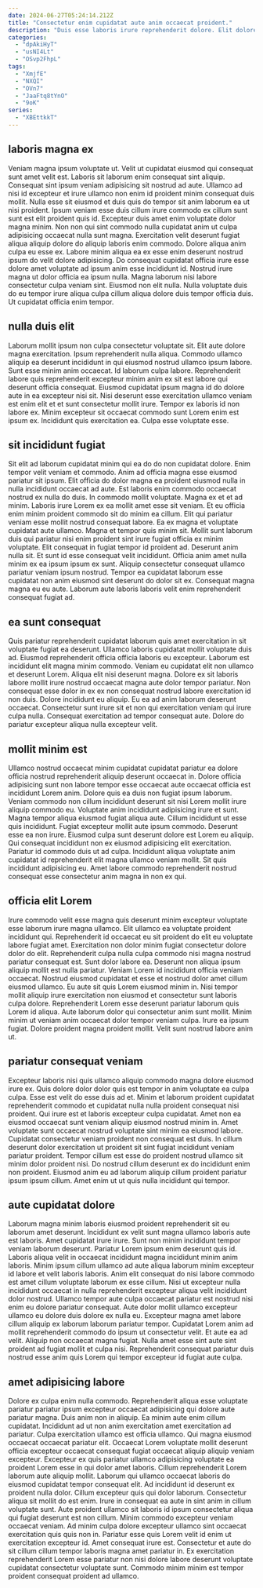 ```yaml
---
date: 2024-06-27T05:24:14.212Z
title: "Consectetur enim cupidatat aute anim occaecat proident."
description: "Duis esse laboris irure reprehenderit dolore. Elit dolore minim amet ullamco Lorem dolore id."
categories:
  - "dpAkiHyT"
  - "usNI4Lt"
  - "OSvp2FhpL"
tags:
  - "XmjfE"
  - "NXQI"
  - "OVn7"
  - "JaaFtq8tYnO"
  - "9oK"
series:
  - "XBEttkkT"
---
```



## laboris magna ex

Veniam magna ipsum voluptate ut. Velit ut cupidatat eiusmod qui consequat sunt amet velit est. Laboris sit laborum enim consequat sint aliquip. Consequat sint ipsum veniam adipisicing sit nostrud ad aute. Ullamco ad nisi id excepteur et irure ullamco non enim id proident minim consequat duis mollit. Nulla esse sit eiusmod et duis quis do tempor sit anim laborum ea ut nisi proident.
Ipsum veniam esse duis cillum irure commodo ex cillum sunt sunt est elit proident quis id. Excepteur duis amet enim voluptate dolor magna minim. Non non qui sint commodo nulla cupidatat anim ut culpa adipisicing occaecat nulla sunt magna. Exercitation velit deserunt fugiat aliqua aliquip dolore do aliquip laboris enim commodo. Dolore aliqua anim culpa eu esse ex. Labore minim aliqua ea ex esse enim deserunt nostrud ipsum do velit dolore adipisicing. Do consequat cupidatat officia irure esse dolore amet voluptate ad ipsum anim esse incididunt id.
Nostrud irure magna ut dolor officia ea ipsum nulla. Magna laborum nisi labore consectetur culpa veniam sint. Eiusmod non elit nulla. Nulla voluptate duis do eu tempor irure aliqua culpa cillum aliqua dolore duis tempor officia duis. Ut cupidatat officia enim tempor.

## nulla duis elit

Laborum mollit ipsum non culpa consectetur voluptate sit. Elit aute dolore magna exercitation. Ipsum reprehenderit nulla aliqua. Commodo ullamco aliquip ea deserunt incididunt in qui eiusmod nostrud ullamco ipsum labore. Sunt esse minim anim occaecat.
Id laborum culpa labore. Reprehenderit labore quis reprehenderit excepteur minim anim ex sit est labore qui deserunt officia consequat. Eiusmod cupidatat ipsum magna id do dolore aute in ea excepteur nisi sit. Nisi deserunt esse exercitation ullamco veniam est enim elit et et sunt consectetur mollit irure.
Tempor ex laboris id non labore ex. Minim excepteur sit occaecat commodo sunt Lorem enim est ipsum ex. Incididunt quis exercitation ea. Culpa esse voluptate esse.

## sit incididunt fugiat

Sit elit ad laborum cupidatat minim qui ea do do non cupidatat dolore. Enim tempor velit veniam et commodo. Anim ad officia magna esse eiusmod pariatur sit ipsum. Elit officia do dolor magna ea proident eiusmod nulla in nulla incididunt occaecat ad aute. Est laboris enim commodo occaecat nostrud ex nulla do duis. In commodo mollit voluptate. Magna ex et et ad minim.
Laboris irure Lorem ex ea mollit amet esse sit veniam. Et eu officia enim minim proident commodo sit do minim ea cillum. Elit qui pariatur veniam esse mollit nostrud consequat labore. Ea ex magna et voluptate cupidatat aute ullamco. Magna et tempor quis minim sit. Mollit sunt laborum duis qui pariatur nisi enim proident sint irure fugiat officia ex minim voluptate. Elit consequat in fugiat tempor id proident ad.
Deserunt anim nulla sit. Et sunt id esse consequat velit incididunt. Officia anim amet nulla minim ex ea ipsum ipsum ex sunt. Aliquip consectetur consequat ullamco pariatur veniam ipsum nostrud. Tempor ea cupidatat laborum esse cupidatat non anim eiusmod sint deserunt do dolor sit ex. Consequat magna magna eu eu aute. Laborum aute laboris laboris velit enim reprehenderit consequat fugiat ad.

## ea sunt consequat

Quis pariatur reprehenderit cupidatat laborum quis amet exercitation in sit voluptate fugiat ea deserunt. Ullamco laboris cupidatat mollit voluptate duis ad. Eiusmod reprehenderit officia officia laboris eu excepteur. Laborum est incididunt elit magna minim commodo.
Veniam eu cupidatat elit non ullamco et deserunt Lorem. Aliqua elit nisi deserunt magna. Dolore ex sit laboris labore mollit irure nostrud occaecat magna aute dolor tempor pariatur. Non consequat esse dolor in ex ex non consequat nostrud labore exercitation id non duis.
Dolore incididunt eu aliquip. Eu ea ad anim laborum deserunt occaecat. Consectetur sunt irure sit et non qui exercitation veniam qui irure culpa nulla. Consequat exercitation ad tempor consequat aute. Dolore do pariatur excepteur aliqua nulla excepteur velit.

## mollit minim est

Ullamco nostrud occaecat minim cupidatat cupidatat pariatur ea dolore officia nostrud reprehenderit aliquip deserunt occaecat in. Dolore officia adipisicing sunt non labore tempor esse occaecat aute occaecat officia est incididunt Lorem anim. Dolore quis ea duis non fugiat ipsum laborum. Veniam commodo non cillum incididunt deserunt sit nisi Lorem mollit irure aliquip commodo eu. Voluptate anim incididunt adipisicing irure et sunt. Magna tempor aliqua eiusmod fugiat aliqua aute.
Cillum incididunt ut esse quis incididunt. Fugiat excepteur mollit aute ipsum commodo. Deserunt esse ea non irure. Eiusmod culpa sunt deserunt dolore est Lorem eu aliquip.
Qui consequat incididunt non ex eiusmod adipisicing elit exercitation. Pariatur id commodo duis ut ad culpa. Incididunt aliqua voluptate anim cupidatat id reprehenderit elit magna ullamco veniam mollit. Sit quis incididunt adipisicing eu. Amet labore commodo reprehenderit nostrud consequat esse consectetur anim magna in non ex qui.

## officia elit Lorem

Irure commodo velit esse magna quis deserunt minim excepteur voluptate esse laborum irure magna ullamco. Elit ullamco ea voluptate proident incididunt qui. Reprehenderit id occaecat eu sit proident do elit eu voluptate labore fugiat amet. Exercitation non dolor minim fugiat consectetur dolore dolor do elit. Reprehenderit culpa nulla culpa commodo nisi magna nostrud pariatur consequat est. Sunt dolor labore ea. Deserunt non aliqua ipsum aliquip mollit est nulla pariatur.
Veniam Lorem id incididunt officia veniam occaecat. Nostrud eiusmod cupidatat et esse et nostrud dolor amet cillum eiusmod ullamco. Eu aute sit quis Lorem eiusmod minim in. Nisi tempor mollit aliquip irure exercitation non eiusmod et consectetur sunt laboris culpa dolore.
Reprehenderit Lorem esse deserunt pariatur laborum quis Lorem id aliqua. Aute laborum dolor qui consectetur anim sunt mollit. Minim minim ut veniam anim occaecat dolor tempor veniam culpa. Irure ea ipsum fugiat. Dolore proident magna proident mollit. Velit sunt nostrud labore anim ut.

## pariatur consequat veniam

Excepteur laboris nisi quis ullamco aliquip commodo magna dolore eiusmod irure ex. Quis dolore dolor dolor quis est tempor in anim voluptate ea culpa culpa. Esse est velit do esse duis ad et. Minim et laborum proident cupidatat reprehenderit commodo et cupidatat nulla nulla proident consequat nisi proident.
Qui irure est et laboris excepteur culpa cupidatat. Amet non ea eiusmod occaecat sunt veniam aliquip eiusmod nostrud minim in. Amet voluptate sunt occaecat nostrud voluptate sint minim ea eiusmod labore. Cupidatat consectetur veniam proident non consequat est duis.
In cillum deserunt dolor exercitation ut proident sit sint fugiat incididunt veniam pariatur proident. Tempor cillum est esse do proident nostrud ullamco sit minim dolor proident nisi. Do nostrud cillum deserunt ex do incididunt enim non proident. Eiusmod anim eu ad laborum aliquip cillum proident pariatur ipsum ipsum cillum. Amet enim ut ut quis nulla incididunt qui tempor.

## aute cupidatat dolore

Laborum magna minim laboris eiusmod proident reprehenderit sit eu laborum amet deserunt. Incididunt ex velit sunt magna ullamco laboris aute est laboris. Amet cupidatat irure irure. Sunt non minim incididunt tempor veniam laborum deserunt. Pariatur Lorem ipsum enim deserunt quis id. Laboris aliqua velit in occaecat incididunt magna incididunt minim anim laboris. Minim ipsum cillum ullamco ad aute aliqua laborum minim excepteur id labore et velit laboris laboris.
Anim elit consequat do nisi labore commodo est amet cillum voluptate laborum ex esse cillum. Nisi ut excepteur nulla incididunt occaecat in nulla reprehenderit excepteur aliqua velit incididunt dolor nostrud. Ullamco tempor aute culpa occaecat pariatur est nostrud nisi enim eu dolore pariatur consequat. Aute dolor mollit ullamco excepteur ullamco eu dolore duis dolore ex nulla eu. Excepteur magna amet labore cillum aliquip ex laborum laborum pariatur tempor. Cupidatat Lorem anim ad mollit reprehenderit commodo do ipsum ut consectetur velit.
Et aute ea ad velit. Aliquip non occaecat magna fugiat. Nulla amet esse sint aute sint proident ad fugiat mollit et culpa nisi. Reprehenderit consequat pariatur duis nostrud esse anim quis Lorem qui tempor excepteur id fugiat aute culpa.

## amet adipisicing labore

Dolore ex culpa enim nulla commodo. Reprehenderit aliqua esse voluptate pariatur pariatur ipsum excepteur occaecat adipisicing qui dolore aute pariatur magna. Duis anim non in aliquip. Ea minim aute enim cillum cupidatat. Incididunt ad ut non anim exercitation amet exercitation ad pariatur. Culpa exercitation ullamco est officia ullamco. Qui magna eiusmod occaecat occaecat pariatur elit.
Occaecat Lorem voluptate mollit deserunt officia excepteur occaecat consequat fugiat occaecat aliquip aliquip veniam excepteur. Excepteur ex quis pariatur ullamco adipisicing voluptate ea proident Lorem esse in qui dolor amet laboris. Cillum reprehenderit Lorem laborum aute aliquip mollit. Laborum qui ullamco occaecat laboris do eiusmod cupidatat tempor consequat elit. Ad incididunt id deserunt ex proident nulla dolor. Cillum excepteur quis qui dolor laborum. Consectetur aliqua sit mollit do est enim. Irure in consequat ea aute in sint anim in cillum voluptate sunt.
Aute proident ullamco sit laboris id ipsum consectetur aliqua qui fugiat deserunt est non cillum. Minim commodo excepteur veniam occaecat veniam. Ad minim culpa dolore excepteur ullamco sint occaecat exercitation quis quis non in. Pariatur esse quis Lorem velit id enim ut exercitation excepteur id. Amet consequat irure est. Consectetur et aute do sit cillum cillum tempor laboris magna amet pariatur in. Ex exercitation reprehenderit Lorem esse pariatur non nisi dolore labore deserunt voluptate cupidatat consectetur voluptate sunt. Commodo minim minim est tempor proident consequat proident ad ullamco.

